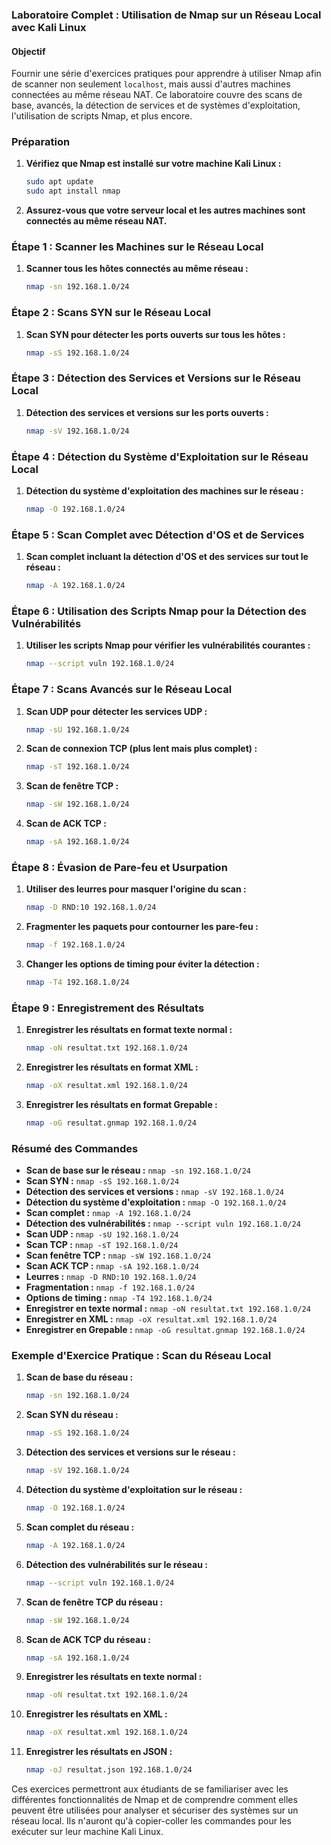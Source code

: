 ### Laboratoire Complet : Utilisation de Nmap sur un Réseau Local avec Kali Linux

#### Objectif
Fournir une série d'exercices pratiques pour apprendre à utiliser Nmap afin de scanner non seulement `localhost`, mais aussi d'autres machines connectées au même réseau NAT. Ce laboratoire couvre des scans de base, avancés, la détection de services et de systèmes d'exploitation, l'utilisation de scripts Nmap, et plus encore.

### Préparation

1. **Vérifiez que Nmap est installé sur votre machine Kali Linux :**
   ```bash
   sudo apt update
   sudo apt install nmap
   ```

2. **Assurez-vous que votre serveur local et les autres machines sont connectés au même réseau NAT.**

### Étape 1 : Scanner les Machines sur le Réseau Local

1. **Scanner tous les hôtes connectés au même réseau :**
   ```bash
   nmap -sn 192.168.1.0/24
   ```

### Étape 2 : Scans SYN sur le Réseau Local

1. **Scan SYN pour détecter les ports ouverts sur tous les hôtes :**
   ```bash
   nmap -sS 192.168.1.0/24
   ```

### Étape 3 : Détection des Services et Versions sur le Réseau Local

1. **Détection des services et versions sur les ports ouverts :**
   ```bash
   nmap -sV 192.168.1.0/24
   ```

### Étape 4 : Détection du Système d'Exploitation sur le Réseau Local

1. **Détection du système d'exploitation des machines sur le réseau :**
   ```bash
   nmap -O 192.168.1.0/24
   ```

### Étape 5 : Scan Complet avec Détection d'OS et de Services

1. **Scan complet incluant la détection d'OS et des services sur tout le réseau :**
   ```bash
   nmap -A 192.168.1.0/24
   ```

### Étape 6 : Utilisation des Scripts Nmap pour la Détection des Vulnérabilités

1. **Utiliser les scripts Nmap pour vérifier les vulnérabilités courantes :**
   ```bash
   nmap --script vuln 192.168.1.0/24
   ```

### Étape 7 : Scans Avancés sur le Réseau Local

1. **Scan UDP pour détecter les services UDP :**
   ```bash
   nmap -sU 192.168.1.0/24
   ```

2. **Scan de connexion TCP (plus lent mais plus complet) :**
   ```bash
   nmap -sT 192.168.1.0/24
   ```

3. **Scan de fenêtre TCP :**
   ```bash
   nmap -sW 192.168.1.0/24
   ```

4. **Scan de ACK TCP :**
   ```bash
   nmap -sA 192.168.1.0/24
   ```

### Étape 8 : Évasion de Pare-feu et Usurpation

1. **Utiliser des leurres pour masquer l'origine du scan :**
   ```bash
   nmap -D RND:10 192.168.1.0/24
   ```

2. **Fragmenter les paquets pour contourner les pare-feu :**
   ```bash
   nmap -f 192.168.1.0/24
   ```

3. **Changer les options de timing pour éviter la détection :**
   ```bash
   nmap -T4 192.168.1.0/24
   ```

### Étape 9 : Enregistrement des Résultats

1. **Enregistrer les résultats en format texte normal :**
   ```bash
   nmap -oN resultat.txt 192.168.1.0/24
   ```

2. **Enregistrer les résultats en format XML :**
   ```bash
   nmap -oX resultat.xml 192.168.1.0/24
   ```

3. **Enregistrer les résultats en format Grepable :**
   ```bash
   nmap -oG resultat.gnmap 192.168.1.0/24
   ```

### Résumé des Commandes

- **Scan de base sur le réseau :** `nmap -sn 192.168.1.0/24`
- **Scan SYN :** `nmap -sS 192.168.1.0/24`
- **Détection des services et versions :** `nmap -sV 192.168.1.0/24`
- **Détection du système d'exploitation :** `nmap -O 192.168.1.0/24`
- **Scan complet :** `nmap -A 192.168.1.0/24`
- **Détection des vulnérabilités :** `nmap --script vuln 192.168.1.0/24`
- **Scan UDP :** `nmap -sU 192.168.1.0/24`
- **Scan TCP :** `nmap -sT 192.168.1.0/24`
- **Scan fenêtre TCP :** `nmap -sW 192.168.1.0/24`
- **Scan ACK TCP :** `nmap -sA 192.168.1.0/24`
- **Leurres :** `nmap -D RND:10 192.168.1.0/24`
- **Fragmentation :** `nmap -f 192.168.1.0/24`
- **Options de timing :** `nmap -T4 192.168.1.0/24`
- **Enregistrer en texte normal :** `nmap -oN resultat.txt 192.168.1.0/24`
- **Enregistrer en XML :** `nmap -oX resultat.xml 192.168.1.0/24`
- **Enregistrer en Grepable :** `nmap -oG resultat.gnmap 192.168.1.0/24`

### Exemple d'Exercice Pratique : Scan du Réseau Local

1. **Scan de base du réseau :**
   ```bash
   nmap -sn 192.168.1.0/24
   ```

2. **Scan SYN du réseau :**
   ```bash
   nmap -sS 192.168.1.0/24
   ```

3. **Détection des services et versions sur le réseau :**
   ```bash
   nmap -sV 192.168.1.0/24
   ```

4. **Détection du système d'exploitation sur le réseau :**
   ```bash
   nmap -O 192.168.1.0/24
   ```

5. **Scan complet du réseau :**
   ```bash
   nmap -A 192.168.1.0/24
   ```

6. **Détection des vulnérabilités sur le réseau :**
   ```bash
   nmap --script vuln 192.168.1.0/24
   ```

7. **Scan de fenêtre TCP du réseau :**
   ```bash
   nmap -sW 192.168.1.0/24
   ```

8. **Scan de ACK TCP du réseau :**
   ```bash
   nmap -sA 192.168.1.0/24
   ```

9. **Enregistrer les résultats en texte normal :**
    ```bash
    nmap -oN resultat.txt 192.168.1.0/24
    ```

10. **Enregistrer les résultats en XML :**
    ```bash
    nmap -oX resultat.xml 192.168.1.0/24
    ```

11. **Enregistrer les résultats en JSON :**
    ```bash
    nmap -oJ resultat.json 192.168.1.0/24
    ```

Ces exercices permettront aux étudiants de se familiariser avec les différentes fonctionnalités de Nmap et de comprendre comment elles peuvent être utilisées pour analyser et sécuriser des systèmes sur un réseau local. Ils n'auront qu'à copier-coller les commandes pour les exécuter sur leur machine Kali Linux.
